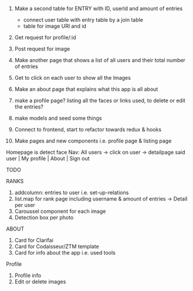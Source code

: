 1. Make a second table for ENTRY with ID, userId and amount of entries
   - connect user table with entry table by a join table
   - table for image URl and id
2. Get request for profile/:id
3. Post request for image
4. Make another page that shows a list of all users and their total number of entries
5. Get to click on each user to show all the Images
6. Make an about page that explains what this app is all about
7. make a profile page? listing all the faces or links used, to delete or edit the entries?

8. make models and seed some things
9. Connect to frontend, start to refactor towards redux & hooks
10. Make pages and new components i.e. profile page & listing page

Homepage is detect face
Nav: All users -> click on user -> detailpage said user | My profile | About | Sign out

TODO

RANKS

1. addcolumn: entries to user i.e. set-up-relations
2. list.map for rank page including username & amount of entries
   -> Detail per user
3. Caroussel component for each image
4. Detection box per photo

ABOUT

1. Card for Clarifai
2. Card for Codaisseur/ZTM template
3. Card for info about the app i.e. used tools

Profile

1. Profile info
2. Edit or delete images

